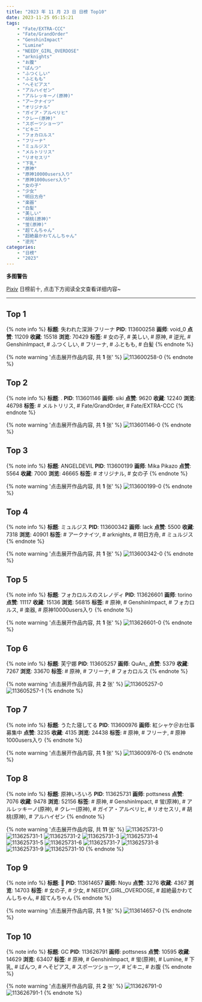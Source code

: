 ```yaml
---
title: "2023 年 11 月 23 日 日榜 Top10"
date: 2023-11-25 05:15:21
tags:
    - "Fate/EXTRA-CCC"
    - "Fate/GrandOrder"
    - "GenshinImpact"
    - "Lumine"
    - "NEEDY_GIRL_OVERDOSE"
    - "arknights"
    - "お腹"
    - "ぱんつ"
    - "ふつくしい"
    - "ふともも"
    - "へそピアス"
    - "アルハイゼン"
    - "アルレッキーノ(原神)"
    - "アークナイツ"
    - "オリジナル"
    - "ガイア・アルベリヒ"
    - "クレー(原神)"
    - "スポーツショーツ"
    - "ビキニ"
    - "フォカロルス"
    - "フリーナ"
    - "ミュルジス"
    - "メルトリリス"
    - "リオセスリ"
    - "下乳"
    - "原神"
    - "原神10000users入り"
    - "原神1000users入り"
    - "女の子"
    - "少女"
    - "明日方舟"
    - "楽器"
    - "白髪"
    - "美しい"
    - "胡桃(原神)"
    - "蛍(原神)"
    - "超てんちゃん"
    - "超絶最かわてんしちゃん"
    - "逆光"
categories:
    - "日榜"
    - "2023"
---
```


<i class="fa fa-triangle-exclamation"></i>**多图警告**<i class="fa fa-triangle-exclamation"></i>

[Pixiv](https://www.pixiv.net/) 日榜前十, 点击下方阅读全文查看详细内容~

<!-- more -->

---

## Top 1

{% note info %}
**标题**: 失われた深淵·フリーナ
**PID**: 113600258 **画师**: void_0
**点赞**: 11209 **收藏**: 15518 **浏览**: 70429
**标签**: # 女の子, # 美しい, # 原神, # 逆光, # GenshinImpact, # ふつくしい, # フリーナ, # ふともも, # 白髪
{% endnote %}

{% note warning '点击展开作品内容, 共 **1** 张' %}
![113600258-0](https://i.pixiv.re/img-original/img/2023/11/22/00/00/16/113600258_p0.jpg)
{% endnote %}

## Top 2

{% note info %}
**标题**: .
**PID**: 113601146 **画师**: siki
**点赞**: 9620 **收藏**: 12240 **浏览**: 46798
**标签**: # メルトリリス, # Fate/GrandOrder, # Fate/EXTRA-CCC
{% endnote %}

{% note warning '点击展开作品内容, 共 **1** 张' %}
![113601146-0](https://i.pixiv.re/img-original/img/2023/11/22/00/19/53/113601146_p0.jpg)
{% endnote %}

## Top 3

{% note info %}
**标题**: ANGELDEVIL
**PID**: 113600199 **画师**: Mika Pikazo
**点赞**: 5564 **收藏**: 7000 **浏览**: 46665
**标签**: # オリジナル, # 女の子
{% endnote %}

{% note warning '点击展开作品内容, 共 **1** 张' %}
![113600199-0](https://i.pixiv.re/img-original/img/2023/11/22/00/00/03/113600199_p0.png)
{% endnote %}

## Top 4

{% note info %}
**标题**: ミュルジス
**PID**: 113600342 **画师**: lack
**点赞**: 5500 **收藏**: 7318 **浏览**: 40901
**标签**: # アークナイツ, # arknights, # 明日方舟, # ミュルジス
{% endnote %}

{% note warning '点击展开作品内容, 共 **1** 张' %}
![113600342-0](https://i.pixiv.re/img-original/img/2023/11/22/00/00/41/113600342_p0.png)
{% endnote %}

## Top 5

{% note info %}
**标题**: フォカロルスのスレノディ
**PID**: 113626601 **画师**: torino
**点赞**: 11117 **收藏**: 15136 **浏览**: 56815
**标签**: # 原神, # GenshinImpact, # フォカロルス, # 楽器, # 原神10000users入り
{% endnote %}

{% note warning '点击展开作品内容, 共 **1** 张' %}
![113626601-0](https://i.pixiv.re/img-original/img/2023/11/23/00/00/17/113626601_p0.jpg)
{% endnote %}

## Top 6

{% note info %}
**标题**: 芙宁娜
**PID**: 113605257 **画师**: QuAn_
**点赞**: 5379 **收藏**: 7267 **浏览**: 33670
**标签**: # 原神, # フリーナ, # フォカロルス
{% endnote %}

{% note warning '点击展开作品内容, 共 **2** 张' %}
![113605257-0](https://i.pixiv.re/img-original/img/2023/11/22/04/14/31/113605257_p0.jpg)
![113605257-1](https://i.pixiv.re/img-original/img/2023/11/22/04/14/31/113605257_p1.jpg)
{% endnote %}

## Top 7

{% note info %}
**标题**: うたた寝してる
**PID**: 113600976 **画师**: 紅シャケ＠お仕事募集中
**点赞**: 3235 **收藏**: 4135 **浏览**: 24438
**标签**: # 原神, # フリーナ, # 原神1000users入り
{% endnote %}

{% note warning '点击展开作品内容, 共 **1** 张' %}
![113600976-0](https://i.pixiv.re/img-original/img/2023/11/22/00/14/26/113600976_p0.jpg)
{% endnote %}

## Top 8

{% note info %}
**标题**: 原神いろいろ
**PID**: 113625731 **画师**: pottsness
**点赞**: 7076 **收藏**: 9478 **浏览**: 52156
**标签**: # 原神, # GenshinImpact, # 蛍(原神), # アルレッキーノ(原神), # クレー(原神), # ガイア・アルベリヒ, # リオセスリ, # 胡桃(原神), # アルハイゼン
{% endnote %}

{% note warning '点击展开作品内容, 共 **11** 张' %}
![113625731-0](https://i.pixiv.re/img-original/img/2023/11/22/23/39/48/113625731_p0.jpg)
![113625731-1](https://i.pixiv.re/img-original/img/2023/11/22/23/39/48/113625731_p1.jpg)
![113625731-2](https://i.pixiv.re/img-original/img/2023/11/22/23/39/48/113625731_p2.jpg)
![113625731-3](https://i.pixiv.re/img-original/img/2023/11/22/23/39/48/113625731_p3.jpg)
![113625731-4](https://i.pixiv.re/img-original/img/2023/11/22/23/39/48/113625731_p4.jpg)
![113625731-5](https://i.pixiv.re/img-original/img/2023/11/22/23/39/48/113625731_p5.jpg)
![113625731-6](https://i.pixiv.re/img-original/img/2023/11/22/23/39/48/113625731_p6.jpg)
![113625731-7](https://i.pixiv.re/img-original/img/2023/11/22/23/39/48/113625731_p7.jpg)
![113625731-8](https://i.pixiv.re/img-original/img/2023/11/22/23/39/48/113625731_p8.jpg)
![113625731-9](https://i.pixiv.re/img-original/img/2023/11/22/23/39/48/113625731_p9.jpg)
![113625731-10](https://i.pixiv.re/img-original/img/2023/11/22/23/39/48/113625731_p10.jpg)
{% endnote %}

## Top 9

{% note info %}
**标题**: 🍰
**PID**: 113614657 **画师**: Noyu
**点赞**: 3276 **收藏**: 4367 **浏览**: 14703
**标签**: # 女の子, # 少女, # NEEDY_GIRL_OVERDOSE, # 超絶最かわてんしちゃん, # 超てんちゃん
{% endnote %}

{% note warning '点击展开作品内容, 共 **1** 张' %}
![113614657-0](https://i.pixiv.re/img-original/img/2023/11/22/16/29/33/113614657_p0.jpg)
{% endnote %}

## Top 10

{% note info %}
**标题**: GC
**PID**: 113626791 **画师**: pottsness
**点赞**: 10595 **收藏**: 14629 **浏览**: 63407
**标签**: # 原神, # GenshinImpact, # 蛍(原神), # Lumine, # 下乳, # ぱんつ, # へそピアス, # スポーツショーツ, # ビキニ, # お腹
{% endnote %}

{% note warning '点击展开作品内容, 共 **2** 张' %}
![113626791-0](https://i.pixiv.re/img-original/img/2023/11/23/00/01/14/113626791_p0.jpg)
![113626791-1](https://i.pixiv.re/img-original/img/2023/11/23/00/01/14/113626791_p1.jpg)
{% endnote %}
